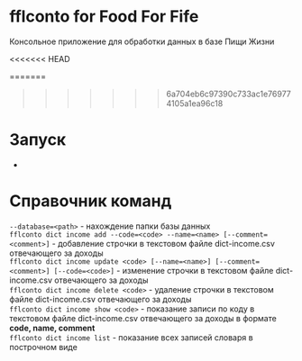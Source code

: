 # fflconto for Food For Fife
Консольное приложение для обработки данных в базе Пищи Жизни

<<<<<<< HEAD

=======
>>>>>>> 6a704eb6c97390c733ac1e769774105a1ea96c18

# Запуск
-

# Справочник команд
`--database=<path>` - нахождение папки базы данных  
`fflconto dict income add --code=<code> --name=<name> [--comment=<comment>]` - добавление строчки в текстовом файле dict-income.csv отвечающего за доходы  
`fflconto dict income update <code> [--name=<name>] [--comment=<comment>] [--code=<code>]` - изменение строчки в текстовом файле dict-income.csv отвечающего за доходы  
`fflconto dict income delete <code>` - удаление строчки в текстовом файле dict-income.csv отвечающего за доходы  
`fflconto dict income show <code>` - показание записи по коду в текстовом файле dict-income.csv отвечающего за доходы в формате **code, name, comment**  
`fflconto dict income list` - показание всех записей словаря в построчном виде  
